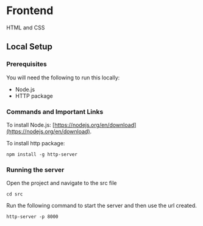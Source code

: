 # Frontend
HTML and CSS


## Local Setup

### Prerequisites

You will need the following to run this locally:
- Node.js
- HTTP package

### Commands and Important Links

To install Node.js:
[https://nodejs.org/en/download](https://nodejs.org/en/download).

To install http package:
```
npm install -g http-server
```

### Running the server

Open the project and navigate to the src file
```
cd src
```

Run the following command to start the server and then 
use the url created.
```
http-server -p 8000
```

